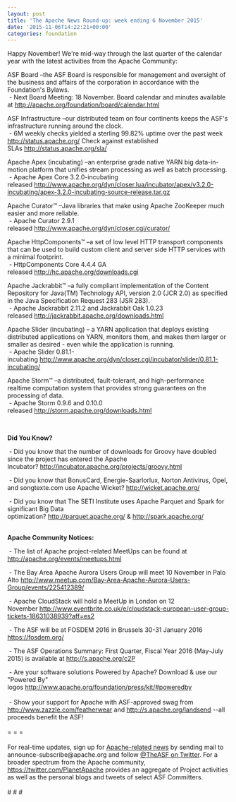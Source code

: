 ```yaml
---
layout: post
title: 'The Apache News Round-up: week ending 6 November 2015'
date: '2015-11-06T14:22:21+00:00'
categories: foundation
---
```

<p>Happy November! We're mid-way through the last quarter of the calendar year with the latest activities from the Apache Community:</p> 
  <p>ASF Board –the ASF Board is responsible for management and oversight of the business and affairs of the corporation in accordance with the Foundation's Bylaws.<br />&nbsp;- Next Board Meeting: 18 November. Board calendar and minutes available at&nbsp;<a href="http://apache.org/foundation/board/calendar.html">http://apache.org/foundation/board/calendar.html</a></p> 
  <div> 
    <p>ASF Infrastructure –our distributed team on four continents keeps the ASF's infrastructure running around the clock.<br />&nbsp;- 6M weekly checks yielded a sterling 99.82% uptime over the past week <a href="http://status.apache.org/">http://status.apache.org/</a>&nbsp;Check against established SLAs&nbsp;<a href="http://status.apache.org/sla/">http://status.apache.org/sla/</a></p> 
    <p>Apache Apex (incubating)&nbsp;–an enterprise grade native YARN big data-in-motion platform that unifies stream processing as well as batch processing.<br />&nbsp;- Apache Apex Core 3.2.0-incubating released&nbsp;<a href="http://www.apache.org/dyn/closer.lua/incubator/apex/v3.2.0-incubating/apex-3.2.0-incubating-source-release.tar.gz">http://www.apache.org/dyn/closer.lua/incubator/apex/v3.2.0-incubating/apex-3.2.0-incubating-source-release.tar.gz</a></p> 
    <p>Apache Curator™ –Java libraries that make using Apache ZooKeeper much easier and more reliable.<br />&nbsp;- Apache Curator 2.9.1 released&nbsp;<a href="http://www.apache.org/dyn/closer.cgi/curator/">http://www.apache.org/dyn/closer.cgi/curator/</a></p> 
    <p>Apache HttpComponents™ –a set of low level HTTP transport components that can be used to build custom client and server side HTTP services with a minimal footprint.<br />&nbsp;- HttpComponents Core 4.4.4 GA released&nbsp;<a href="http://hc.apache.org/downloads.cgi">http://hc.apache.org/downloads.cgi</a></p> 
    <p>Apache Jackrabbit™ –a fully compliant implementation of the Content Repository for Java(TM) Technology API, version 2.0 (JCR 2.0) as specified in the Java Specification Request 283 (JSR 283).<br />&nbsp;- Apache Jackrabbit 2.11.2 and Jackrabbit Oak 1.0.23 released&nbsp;<a href="http://jackrabbit.apache.org/downloads.html">http://jackrabbit.apache.org/downloads.html</a></p> 
  </div> 
  <div> 
    <p>Apache Slider (incubating) – a YARN application that deploys existing distributed applications on YARN, monitors them, and makes them larger or smaller as desired - even while the application is running.<br />&nbsp;- Apache Slider 0.81.1-incubating&nbsp;<a href="http://www.apache.org/dyn/closer.cgi/incubator/slider/0.81.1-incubating/">http://www.apache.org/dyn/closer.cgi/incubator/slider/0.81.1-incubating/</a></p> 
    <p>Apache Storm™ –a distributed, fault-tolerant, and high-performance realtime computation system that provides strong guarantees on the processing of data.<br />&nbsp;- Apache Storm 0.9.6 and 0.10.0 released&nbsp;<a href="http://storm.apache.org/downloads.html">http://storm.apache.org/downloads.html</a></p> 
    <p><br /></p> 
    <p><strong>Did You Know?</strong></p> 
  </div> 
  <div> 
    <p>&nbsp;- Did you know that the number of downloads for Groovy have doubled since the project has entered the Apache Incubator?&nbsp;<a href="http://incubator.apache.org/projects/groovy.html">http://incubator.apache.org/projects/groovy.html</a></p> 
    <p>&nbsp;- Did you know that BonusCard, Energie-Saarlorlux, Norton Antivirus, Opel, and songtexte.com&nbsp;use Apache Wicket?&nbsp;<a href="http://wicket.apache.org/">http://wicket.apache.org/</a></p> 
  </div> 
  <div> 
    <p>&nbsp;- Did you know that The SETI Institute uses Apache Parquet and Spark for significant Big Data optimization?&nbsp;<a href="http://parquet.apache.org">http://parquet.apache.org/</a>&nbsp;&amp;&nbsp;<a href="http://spark.apache.org/">http://spark.apache.org/</a></p> 
  </div> 
  <div> 
    <p><strong><br />Apache Community Notices:</strong></p> 
    <p><strong></strong>&nbsp;- The list of Apache project-related MeetUps can be found at <a href="http://apache.org/events/meetups.html">http://apache.org/events/meetups.html</a></p> 
  </div> 
  <div></div> 
  <div>&nbsp;- The Bay Area Apache Aurora Users Group will meet 10 November in Palo Alto&nbsp;<a href="http://www.meetup.com/Bay-Area-Apache-Aurora-Users-Group/events/225412389/">http://www.meetup.com/Bay-Area-Apache-Aurora-Users-Group/events/225412389/</a></div> 
  <div> 
    <p>&nbsp;- Apache CloudStack will hold a MeetUp in London on 12 November&nbsp;<a href="http://www.eventbrite.co.uk/e/cloudstack-european-user-group-tickets-18631038939?aff=es2">http://www.eventbrite.co.uk/e/cloudstack-european-user-group-tickets-18631038939?aff=es2</a></p> 
  </div> 
  <div> 
    <p>&nbsp;- The ASF will be at FOSDEM 2016 in Brussels 30-31 January 2016 <a href="https://fosdem.org/">https://fosdem.org/</a></p> 
    <p>&nbsp;- The ASF Operations Summary: First Quarter, Fiscal Year 2016 (May-July 2015) is available at&nbsp;<a href="http://s.apache.org/c2P">http://s.apache.org/c2P</a></p> 
  </div> 
  <div>&nbsp;- Are your software solutions Powered by Apache? Download &amp; use our &quot;Powered By&quot; logos&nbsp;<a href="http://www.apache.org/foundation/press/kit/#poweredby">http://www.apache.org/foundation/press/kit/#poweredby</a></div> 
  <div><br /></div> 
  <div>&nbsp;- Show your support for Apache with ASF-approved swag from <a href="http://www.zazzle.com/featherwear">http://www.zazzle.com/featherwear</a> and&nbsp;<a href="http://s.apache.org/landsend">http://s.apache.org/landsend</a> --all proceeds benefit the ASF!&nbsp;</div> 
  <div><br /></div> 
  <div>= = =</div> 
  <div><br /></div> 
  <div>For real-time updates, sign up for <a href="http://apache.org/foundation/mailinglists.html#foundation-announce">Apache-related news</a> by sending mail to announce-subscribe@apache.org and follow <a href="https://twitter.com/TheASF">@TheASF on Twitter</a>. For a broader spectrum from the Apache community, <a href="http://s.apache.org/landsend">https://twitter.com/PlanetApache</a> provides an aggregate of Project activities as well as the personal blogs and tweets of select ASF Committers.</div> 
  <div><br /></div> 
  <div># # #</div>
